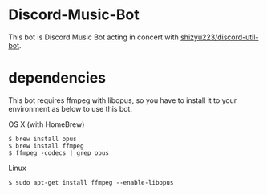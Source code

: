 # Discord-Music-Bot

This bot is Discord Music Bot acting in concert with [shizyu223/discord-util-bot](https://github.com/shizyu223/discord-util-bot).


# dependencies

This bot requires ffmpeg with libopus, so you have to install it to your environment as below to use this bot.

OS X (with HomeBrew)
```
$ brew install opus
$ brew install ffmpeg
$ ffmpeg -codecs | grep opus
```
Linux
```
$ sudo apt-get install ffmpeg --enable-libopus
```